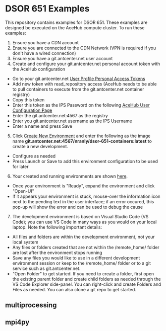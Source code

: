 # DSOR 651 Examples

This repository contains examples for DSOR 651. These examples are designed be executed on the AceHub compute cluster. To run these examples:

1. Ensure you have a CDN account
2. Ensure you are connected to the CDN Network (VPN is required if you don't have a wired connection)
3. Ensure you have a git.antcenter.net user account
4. Create and configure your git.antcenter.net personal account token with the AceHub configuration
  - Go to your git.antcenter.net [User Profile Personal Access Tokens](https://git.antcenter.net/-/user_settings/personal_access_tokens)
  - Add new token with read_repository access (AceHub needs to be able to pull containers to execute from the git.antcenter.net container registry)
  - Copy this token
  - Enter this token as the IPS Password on the following [AceHub User Configuration Page](https://hub.rangers.nhl.antcenter.net/userconfig)
  - Enter the git.antcenter.net:4567 as the registry
  - Enter you git.antcenter.net username as the IPS Username
  - Enter a name and press Save
5. Click [Create New Environment](https://hub.rangers.nhl.antcenter.net/environments) and enter the following as the image name **git.antcenter.net:4567/nranly/dsor-651-containers:latest**
 to create a new development.
  - Configure as needed
  - Press Launch or Save to add this environment configuration to be used for later
6. Your created and running environments are shown [here](https://hub.rangers.nhl.antcenter.net/environments).
  - Once your environment is "Ready", expand the environment and click "Open-UI"
  - If it appears your environment is stuck, mouse-over the information icon next to the pending text in the user interface; if an error occured, this pop-up will show the error and can be used to debug the cause 
7. The development environment is based on Visual Studio Code (VS Code); you can use VS Code in many ways as you would on your local laptop. Note the following important details:
  - All files and folders are within the development environment, not your local system
  - Any files or folders created that are not within the /remote_home/ folder are lost after the environment stops running
  - Save any files you would like to use in a different development environment session or keep to the /remote_home/ folder or to a git service such as git.antcenter.net. 
  - "Open Folder" to get started.  If you need to create a folder, first open the existing parent folder and create child folders as needed through the VS Code Explorer side-panel. You can right-click and create Folders and Files as needed. You can also clone a git repo to get started.

## multiprocessing

## mpi4py